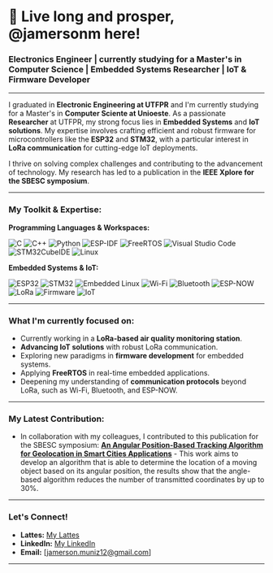 # 🖖 Live long and prosper, @jamersonm here!
### Electronics Engineer | currently studying for a Master's in Computer Science | Embedded Systems Researcher | IoT & Firmware Developer

---

I graduated in **Electronic Engineering at UTFPR** and I'm currently studying for a Master's in **Computer Sciente at Unioeste**. As a passionate **Researcher** at UTFPR, my strong focus lies in **Embedded Systems** and **IoT solutions**. My expertise involves crafting efficient and robust firmware for microcontrollers like the **ESP32** and **STM32**, with a particular interest in **LoRa communication** for cutting-edge IoT deployments.

I thrive on solving complex challenges and contributing to the advancement of technology. My research has led to a publication in the **IEEE Xplore for the SBESC symposium**.

---

### My Toolkit & Expertise:

**Programming Languages & Workspaces:**
<p>
  <img src="https://img.shields.io/badge/C-00599C?style=for-the-badge&logo=c&logoColor=white" alt="C" />
  <img src="https://img.shields.io/badge/C%2B%2B-00599C?style=for-the-badge&logo=c%2B%2B&logoColor=white" alt="C++" />
  <img src="https://img.shields.io/badge/Python-3776AB?style=for-the-badge&logo=python&logoColor=white" alt="Python" />
  <img src="https://img.shields.io/badge/ESP--IDF-E7352C?style=for-the-badge&logo=espressif&logoColor=white" alt="ESP-IDF" />
  <img src="https://img.shields.io/badge/FreeRTOS-27AE60?style=for-the-badge&logo=freertos&logoColor=white" alt="FreeRTOS" />
  <img src="https://img.shields.io/badge/VS%20Code-007ACC?style=for-the-badge&logo=visualstudiocode&logoColor=white" alt="Visual Studio Code" />
  <img src="https://img.shields.io/badge/STM32CubeIDE-03234B?style=for-the-badge&logo=stmicroelectronics&logoColor=white" alt="STM32CubeIDE" />
  <img src="https://img.shields.io/badge/Linux-000000?style=for-the-badge&logo=linux&logoColor=white" alt="Linux" />
</p>

**Embedded Systems & IoT:**
<p>
  <img src="https://img.shields.io/badge/ESP32-E7352C?style=for-the-badge&logo=espressif&logoColor=white" alt="ESP32" />
  <img src="https://img.shields.io/badge/STM32-03234B?style=for-the-badge&logo=stmicroelectronics&logoColor=white" alt="STM32" />
  <img src="https://img.shields.io/badge/Embedded_Linux-000000?style=for-the-badge&logo=linux&logoColor=white" alt="Embedded Linux" />
  <img src="https://img.shields.io/badge/Wi--Fi-000000?style=for-the-badge&logo=wi-fi&logoColor=white" alt="Wi-Fi" />
  <img src="https://img.shields.io/badge/Bluetooth-0082FC?style=for-the-badge&logo=bluetooth&logoColor=white" alt="Bluetooth" />
  <img src="https://img.shields.io/badge/ESP--NOW-FF6D00?style=for-the-badge&logo=espressif&logoColor=white" alt="ESP-NOW" />
  <img src="https://img.shields.io/badge/LoRa-462E69?style=for-the-badge&logo=lora&logoColor=white" alt="LoRa" />
  <img src="https://img.shields.io/badge/Firmware-000000?style=for-the-badge&logo=firmware&logoColor=white" alt="Firmware" />
  <img src="https://img.shields.io/badge/IoT-007ACC?style=for-the-badge&logo=internet-of-things&logoColor=white" alt="IoT" />
</p>


---

### What I'm currently focused on:
* Currently working in a **LoRa-based air quality monitoring station**.
* **Advancing IoT solutions** with robust LoRa communication.
* Exploring new paradigms in **firmware development** for embedded systems.
* Applying **FreeRTOS** in real-time embedded applications.
* Deepening my understanding of **communication protocols** beyond LoRa, such as Wi-Fi, Bluetooth, and ESP-NOW.

---

### My Latest Contribution:

* In collaboration with my colleagues, I contributed to this publication for the SBESC symposium: **[An Angular Position-Based Tracking Algorithm for Geolocation in Smart Cities Applications](https://ieeexplore.ieee.org/document/10771930)** - This work aims to develop an algorithm that is able to determine the location of a moving object based on its angular position, the results show that the angle-based algorithm reduces the number of transmitted coordinates by up to 30%.

---

### Let's Connect!

* **Lattes:** [My Lattes](http://lattes.cnpq.br/1942270534640148)
* **LinkedIn:** [My LinkedIn]([https://www.linkedin.com/in/ricardo-de-castro-paula-527338210/](https://www.linkedin.com/in/jamerson-muniz-103a4b17a/))
* **Email:** [jamerson.muniz12@gmail.com]

---
